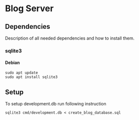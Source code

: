# Blog Server

## Dependencies
Description of all needed dependencies and how to install them.
### sqlite3
#### Debian
```
sudo apt update
sudo apt install sqlite3
```

## Setup
To setup development.db run following instruction
```
sqlite3 cmd/development.db < create_blog_database.sql
```